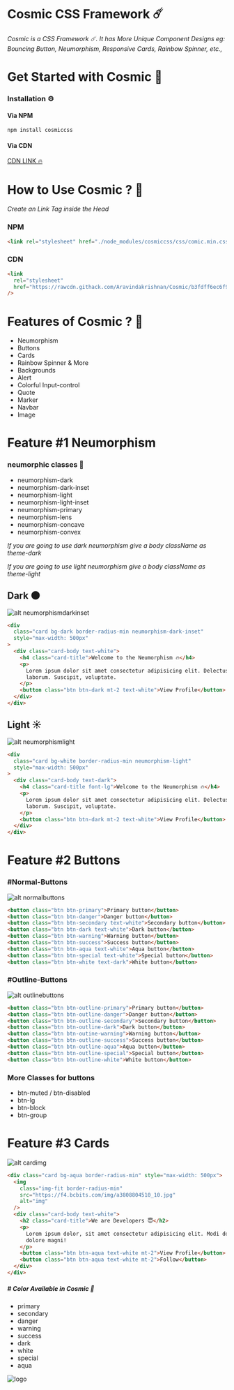 # Cosmic CSS Framework ☄️

_Cosmic is a CSS Framework ☄️. It has More Unique Component Designs eg: Bouncing Button, Neumorphism, Responsive Cards, Rainbow Spinner, etc.,_



# Get Started with Cosmic 🐣

### Installation ⚙️

#### Via NPM

```npm
npm install cosmiccss
```

#### Via CDN

[CDN LINK 🔥](https://rawcdn.githack.com/Aravindakrishnan/Cosmic/69b438f17c003c2e0a653d00a1397791e761662a/cosmic/css/cosmic.min.css)

# How to Use Cosmic ? 🤔

_Create an Link Tag inside the Head_

### NPM

```html
<link rel="stylesheet" href="./node_modules/cosmiccss/css/comic.min.css" />
```

### CDN

```html
<link
  rel="stylesheet"
  href="https://rawcdn.githack.com/Aravindakrishnan/Cosmic/b3fdff6ec6f9866fd9b1c3ee6dc5a5557842db04/cosmic/css/cosmic.min.css"
/>
```

# Features of Cosmic ? 🌈

- Neumorphism
- Buttons
- Cards
- Rainbow Spinner & More
- Backgrounds
- Alert
- Colorful Input-control
- Quote
- Marker
- Navbar
- Image

# Feature #1 Neumorphism

### neumorphic classes 📖

- neumorphism-dark
- neumorphism-dark-inset
- neumorphism-light
- neumorphism-light-inset
- neumorphism-primary
- neumorphism-lens
- neumorphism-concave
- neumorphism-convex

_If you are going to use dark neumorphism give a body className as theme-dark_

_If you are going to use light neumorphism give a body className as theme-light_

## Dark 🌑

![alt neumorphismdarkinset](https://i.ibb.co/X4grgrG/neumorphismdarkinset.png)

```html
<div
  class="card bg-dark border-radius-min neumorphism-dark-inset"
  style="max-width: 500px"
>
  <div class="card-body text-white">
    <h4 class="card-title">Welcome to the Neumorphism 🔥</h4>
    <p>
      Lorem ipsum dolor sit amet consectetur adipisicing elit. Delectus,
      laborum. Suscipit, voluptate.
    </p>
    <button class="btn btn-dark mt-2 text-white">View Profile</button>
  </div>
</div>
```

## Light ☀️

![alt neumorphismlight](https://i.ibb.co/n0NFj7s/neumorphismlight.png)

```html
<div
  class="card bg-white border-radius-min neumorphism-light"
  style="max-width: 500px"
>
  <div class="card-body text-dark">
    <h4 class="card-title font-lg">Welcome to the Neumorphism 🔥</h4>
    <p>
      Lorem ipsum dolor sit amet consectetur adipisicing elit. Delectus,
      laborum. Suscipit, voluptate.
    </p>
    <button class="btn btn-dark mt-2 text-white">View Profile</button>
  </div>
</div>
```

# Feature #2 Buttons

### #Normal-Buttons

![alt normalbuttons](https://i.ibb.co/27ysQdL/normalbuttons.png)

```html
<button class="btn btn-primary">Primary button</button>
<button class="btn btn-danger">Danger button</button>
<button class="btn btn-secondary text-white">Secondary button</button>
<button class="btn btn-dark text-white">Dark button</button>
<button class="btn btn-warning">Warning button</button>
<button class="btn btn-success">Success button</button>
<button class="btn btn-aqua text-white">Aqua button</button>
<button class="btn btn-special text-white">Special button</button>
<button class="btn btn-white text-dark">White button</button>
```

### #Outline-Buttons

![alt outlinebuttons](https://i.ibb.co/gZsJWFZ/outlinebuttons.png)

```html
<button class="btn btn-outline-primary">Primary button</button>
<button class="btn btn-outline-danger">Danger button</button>
<button class="btn btn-outline-secondary">Secondary button</button>
<button class="btn btn-outline-dark">Dark button</button>
<button class="btn btn-outine-warning">Warning button</button>
<button class="btn btn-outline-success">Success button</button>
<button class="btn btn-outline-aqua">Aqua button</button>
<button class="btn btn-outline-special">Special button</button>
<button class="btn btn-outline-white">White button</button>
```

### More Classes for buttons

- btn-muted / btn-disabled
- btn-lg
- btn-block
- btn-group

# Feature #3 Cards

![alt cardimg](https://i.ibb.co/0fDhSCS/cards.png)

```html
<div class="card bg-aqua border-radius-min" style="max-width: 500px">
  <img
    class="img-fit border-radius-min"
    src="https://f4.bcbits.com/img/a3808804510_10.jpg"
    alt="img"
  />
  <div class="card-body text-white">
    <h2 class="card-title">We are Developers 😇</h2>
    <p>
      Lorem ipsum dolor, sit amet consectetur adipisicing elit. Modi dolores
      dolore magni!
    </p>
    <button class="btn btn-aqua text-white mt-2">View Profile</button>
    <button class="btn btn-aqua text-white mt-2">Follow</button>
  </div>
</div>
```

##### # Color Available in Cosmic 🌈

- primary
- secondary
- danger
- warning
- success
- dark
- white
- special
- aqua

![logo](https://i.ibb.co/wpFMcLx/cosmiclogo.png)

